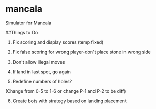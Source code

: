 # mancala
Simulator for Mancala

##Things to Do
1) Fix scoring and display scores (temp fixed)

2) Fix false scoring for wrong player-don't place stone in wrong side

3) Don't allow illegal moves

4) If land in last spot, go again

5) Redefine numbers of holes?

(Change from 0-5 to 1-6 or change P-1 and P-2 to be diff)

6) Create bots with strategy based on landing placement
